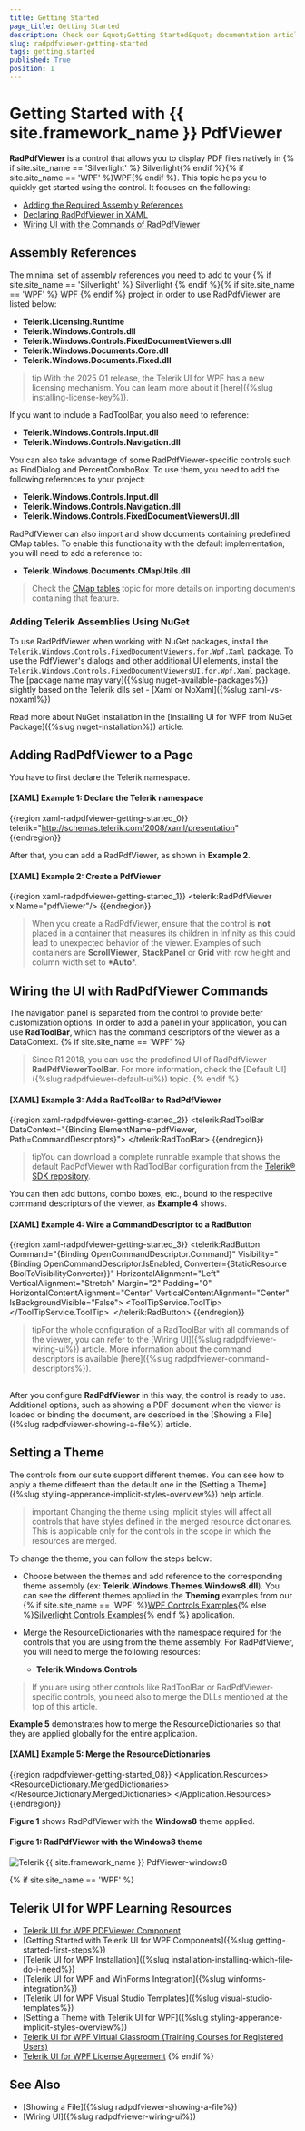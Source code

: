 ```yaml
---
title: Getting Started
page_title: Getting Started
description: Check our &quot;Getting Started&quot; documentation article for the RadPdfViewer {{ site.framework_name }} control.
slug: radpdfviewer-getting-started
tags: getting,started
published: True
position: 1
---
```


# Getting Started with {{ site.framework_name }} PdfViewer

__RadPdfViewer__ is a control that allows you to display PDF files natively in {% if site.site_name == 'Silverlight' %} Silverlight{% endif %}{% if site.site_name == 'WPF' %}WPF{% endif %}. This topic helps you to quickly get started using the control. It focuses on the following:      

* [Adding the Required Assembly References](#assembly-references)
* [Declaring RadPdfViewer in XAML](#adding-radpdfviewer-to-a-page)
* [Wiring UI with the Commands of RadPdfViewer](#wiring-the-ui-with-radpdfviewer-commands)

## Assembly References

The minimal set of assembly references you need to add to your {% if site.site_name == 'Silverlight' %} Silverlight {% endif %}{% if site.site_name == 'WPF' %} WPF {% endif %} project in order to use RadPdfViewer are listed below:        

* __Telerik.Licensing.Runtime__
* __Telerik.Windows.Controls.dll__
* __Telerik.Windows.Controls.FixedDocumentViewers.dll__
* __Telerik.Windows.Documents.Core.dll__
* __Telerik.Windows.Documents.Fixed.dll__

>tip With the 2025 Q1 release, the Telerik UI for WPF has a new licensing mechanism. You can learn more about it [here]({%slug installing-license-key%}).

If you want to include a RadToolBar, you also need to reference:

* __Telerik.Windows.Controls.Input.dll__
* __Telerik.Windows.Controls.Navigation.dll__

You can also take advantage of some RadPdfViewer-specific controls such as FindDialog and PercentComboBox. To use them, you need to add the following references to your project:
        

* __Telerik.Windows.Controls.Input.dll__
* __Telerik.Windows.Controls.Navigation.dll__        
* __Telerik.Windows.Controls.FixedDocumentViewersUI.dll__
            
RadPdfViewer can also import and show documents containing predefined CMap tables. To enable this functionality with the default implementation, you will need to add a reference to: 

* __Telerik.Windows.Documents.CMapUtils.dll__

>Check the [CMap tables](https://docs.telerik.com/devtools/document-processing/libraries/radpdfprocessing/concepts/cmaps) topic for more details on importing documents containing that feature.

### Adding Telerik Assemblies Using NuGet

To use RadPdfViewer when working with NuGet packages, install the `Telerik.Windows.Controls.FixedDocumentViewers.for.Wpf.Xaml` package.
To use the PdfViewer's dialogs and other additional UI elements, install the `Telerik.Windows.Controls.FixedDocumentViewersUI.for.Wpf.Xaml` package.
The [package name may vary]({%slug nuget-available-packages%}) slightly based on the Telerik dlls set - [Xaml or NoXaml]({%slug xaml-vs-noxaml%})

Read more about NuGet installation in the [Installing UI for WPF from NuGet Package]({%slug nuget-installation%}) article.

## Adding RadPdfViewer to a Page

You have to first declare the Telerik namespace.
        

#### __[XAML] Example 1: Declare the Telerik namespace__

{{region xaml-radpdfviewer-getting-started_0}}
	telerik="http://schemas.telerik.com/2008/xaml/presentation"     
{{endregion}}



After that, you can add a RadPdfViewer, as shown in __Example 2__.

#### __[XAML] Example 2: Create a PdfViewer__

{{region xaml-radpdfviewer-getting-started_1}}
	<Grid>
	    <telerik:RadPdfViewer x:Name="pdfViewer"/>
	</Grid>
{{endregion}}

> When you create a RadPdfViewer, ensure that the control is __not__ placed in a container that measures its children in Infinity as this could lead to unexpected behavior of the viewer. Examples of such containers are __ScrollViewer__, __StackPanel__ or __Grid__ with row height and column width set to __*Auto__*. 

## Wiring the UI with RadPdfViewer Commands 

The navigation panel is separated from the control to provide better customization options. In order to add a panel in your application, you can use __RadToolBar__, which has the command descriptors of the viewer as a DataContext.
{% if site.site_name == 'WPF' %}        
>Since R1 2018, you can use the predefined UI of RadPdfViewer - __RadPdfViewerToolBar__. For more information, check the [Default UI]({%slug radpdfviewer-default-ui%}) topic.
{% endif %}
#### __[XAML] Example 3: Add a RadToolBar to RadPdfViewer__

{{region xaml-radpdfviewer-getting-started_2}}
	<telerik:RadToolBar DataContext="{Binding ElementName=pdfViewer, Path=CommandDescriptors}">
	    <!--...-->
	</telerik:RadToolBar>
{{endregion}}

>tipYou can download a complete runnable example that shows the default RadPdfViewer with RadToolBar configuration from the [Telerik® SDK repository](https://github.com/telerik/xaml-sdk/tree/master/PdfViewer/FirstLook). 

You can then add buttons, combo boxes, etc., bound to the respective command descriptors of the viewer, as __Example 4__ shows.

#### __[XAML] Example 4: Wire a CommandDescriptor to a RadButton__

{{region xaml-radpdfviewer-getting-started_3}}
	<telerik:RadButton Command="{Binding OpenCommandDescriptor.Command}" Visibility="{Binding OpenCommandDescriptor.IsEnabled, Converter={StaticResource BoolToVisibilityConverter}}" HorizontalAlignment="Left" VerticalAlignment="Stretch" Margin="2" Padding="0" HorizontalContentAlignment="Center" VerticalContentAlignment="Center" IsBackgroundVisible="False">
	    <ToolTipService.ToolTip>
	        <TextBlock Text="Open" />
	    </ToolTipService.ToolTip>
	    <Image Source="{telerik:IconResource IconRelativePath=open.png, IconSources={StaticResource IconPaths}}" Stretch="None" />
	</telerik:RadButton>
{{endregion}}


>tipFor the whole configuration of a RadToolBar with all commands of the viewer, you can refer to the [Wiring UI]({%slug radpdfviewer-wiring-ui%}) article. More information about the command descriptors is available [here]({%slug radpdfviewer-command-descriptors%}).
          

## 

After you configure __RadPdfViewer__ in this way, the control is ready to use. Additional options, such as showing a PDF document when the viewer is loaded or binding the document, are described in the [Showing a File]({%slug radpdfviewer-showing-a-file%}) article.

## Setting a Theme

The controls from our suite support different themes. You can see how to apply a theme different than the default one in the [Setting a Theme]({%slug styling-apperance-implicit-styles-overview%}) help article.

>important Changing the theme using implicit styles will affect all controls that have styles defined in the merged resource dictionaries. This is applicable only for the controls in the scope in which the resources are merged. 

To change the theme, you can follow the steps below:
* Choose between the themes and add reference to the corresponding theme assembly (ex: __Telerik.Windows.Themes.Windows8.dll__). You can see the different themes applied in the __Theming__ examples from our {% if site.site_name == 'WPF' %}[WPF Controls Examples](https://demos.telerik.com/wpf/){% else %}[Silverlight Controls Examples](https://demos.telerik.com/silverlight/#GridView/Theming){% endif %} application.

* Merge the ResourceDictionaries with the namespace required for the controls that you are using from the theme assembly. For RadPdfViewer, you will need to merge the following resources:

	* __Telerik.Windows.Controls__

> If you are using other controls like RadToolBar or RadPdfViewer-specific controls, you need also to merge the DLLs mentioned at the top of this article.	
	
__Example 5__ demonstrates how to merge the ResourceDictionaries so that they are applied globally for the entire application.

#### __[XAML] Example 5: Merge the ResourceDictionaries__  
{{region radpdfviewer-getting-started_08}}
		<Application.Resources>
			<ResourceDictionary>
				<ResourceDictionary.MergedDictionaries>
	                <ResourceDictionary Source="/Telerik.Windows.Themes.Windows8;component/Themes/System.Windows.xaml"/>
	                <ResourceDictionary Source="/Telerik.Windows.Themes.Windows8;component/Themes/Telerik.Windows.Controls.xaml"/>
				</ResourceDictionary.MergedDictionaries>
			</ResourceDictionary>
		</Application.Resources>
{{endregion}}

__Figure 1__ shows RadPdfViewer with the __Windows8__ theme applied.
	
#### __Figure 1: RadPdfViewer with the Windows8 theme__
![Telerik {{ site.framework_name }} PdfViewer-windows8](images/RadPdfViewer-windows8.png)
        

{% if site.site_name == 'WPF' %}
## Telerik UI for WPF Learning Resources

* [Telerik UI for WPF PDFViewer Component](https://www.telerik.com/products/wpf/pdf-viewer.aspx)
* [Getting Started with Telerik UI for WPF Components]({%slug getting-started-first-steps%})
* [Telerik UI for WPF Installation]({%slug installation-installing-which-file-do-i-need%})
* [Telerik UI for WPF and WinForms Integration]({%slug winforms-integration%})
* [Telerik UI for WPF Visual Studio Templates]({%slug visual-studio-templates%})
* [Setting a Theme with Telerik UI for WPF]({%slug styling-apperance-implicit-styles-overview%})
* [Telerik UI for WPF Virtual Classroom (Training Courses for Registered Users)](https://learn.telerik.com/learn/course/external/view/elearning/16/telerik-ui-for-wpf) 
* [Telerik UI for WPF License Agreement](https://www.telerik.com/purchase/license-agreement/wpf-dlw-s)
{% endif %}

## See Also
* [Showing a File]({%slug radpdfviewer-showing-a-file%})
* [Wiring UI]({%slug radpdfviewer-wiring-ui%})
